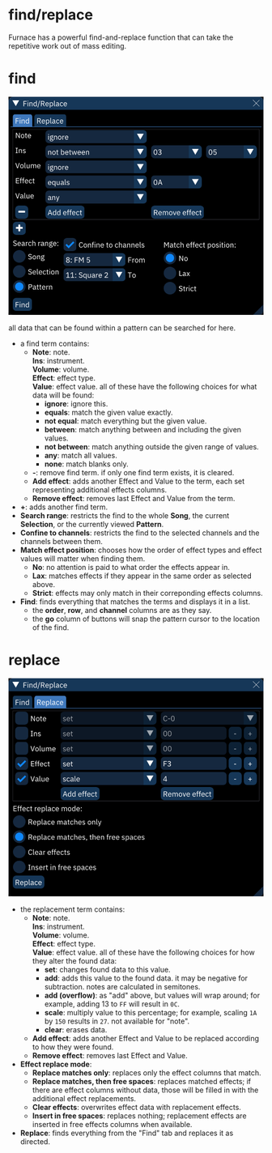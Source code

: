# find/replace

Furnace has a powerful find-and-replace function that can take the repetitive work out of mass editing.

# find

![find dialog](find-find.png)

all data that can be found within a pattern can be searched for here.

- a find term contains:
  - **Note**: note.\
    **Ins**: instrument.\
    **Volume**: volume.\
    **Effect**: effect type.\
    **Value**: effect value. all of these have the following choices for what data will be found:
    - **ignore**: ignore this.
    - **equals**: match the given value exactly.
    - **not equal**: match everything but the given value.
    - **between**: match anything between and including the given values.
    - **not between**: match anything outside the given range of values.
    - **any**: match all values.
    - **none**: match blanks only.
  - **-**: remove find term. if only one find term exists, it is cleared.
  - **Add effect**: adds another Effect and Value to the term, each set representing additional effects columns.
  - **Remove effect**: removes last Effect and Value from the term.
- **+**: adds another find term.
- **Search range**: restricts the find to the whole **Song**, the current **Selection**, or the currently viewed **Pattern**.
- **Confine to channels**: restricts the find to the selected channels and the channels between them.
- **Match effect position**: chooses how the order of effect types and effect values will matter when finding them.
  - **No**: no attention is paid to what order the effects appear in.
  - **Lax**: matches effects if they appear in the same order as selected above.
  - **Strict**: effects may only match in their correponding effects columns.
- **Find**: finds everything that matches the terms and displays it in a list.
  - the **order**, **row**, and **channel** columns are as they say.
  - the **go** column of buttons will snap the pattern cursor to the location of the find.

# replace

![replace dialog](find-replace.png)

- the replacement term contains:
  - **Note**: note.\
    **Ins**: instrument.\
    **Volume**: volume.\
    **Effect**: effect type.\
    **Value**: effect value. all of these have the following choices for how they alter the found data:
    - **set**: changes found data to this value.
    - **add**: adds this value to the found data. it may be negative for   subtraction. notes are calculated in semitones.
    - **add (overflow)**: as "add" above, but values will wrap around; for example,   adding 13 to `FF` will result in `0C`.
    - **scale**: multiply value to this percentage; for example, scaling `1A` by   `150` results in `27`. not available for "note".
    - **clear**: erases data.
  - **Add effect**: adds another Effect and Value to be replaced according to how   they were found.
  - **Remove effect**: removes last Effect and Value.
- **Effect replace mode**:
  - **Replace matches only**: replaces only the effect columns that match.
  - **Replace matches, then free spaces**: replaces matched effects; if there are effect columns without data, those will be filled in with the additional effect replacements.
  - **Clear effects**: overwrites effect data with replacement effects.
  - **Insert in free spaces**: replaces nothing; replacement effects are inserted in free effects columns when available.
- **Replace**: finds everything from the "Find" tab and replaces it as directed.
